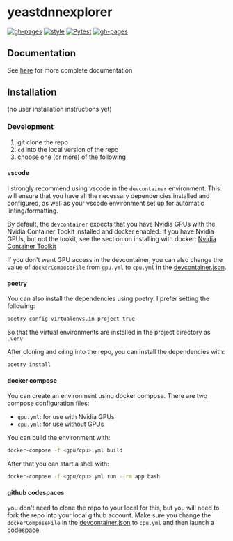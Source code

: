 # yeastdnnexplorer

[![gh-pages](https://github.com/BrentLab/yeastdnnexplorer/actions/workflows/docs.yml/badge.svg)](https://github.com/BrentLab/yeastdnnexplorer/actions/workflows/docs.yml)
[![style](https://img.shields.io/badge/%20style-sphinx-0a507a.svg)](https://www.sphinx-doc.org/en/master/usage/index.html)
[![Pytest](https://github.com/BrentLab/yeastdnnexplorer/actions/workflows/ci.yml/badge.svg?branch=main)](https://github.com/BrentLab/yeastdnnexplorer/actions/workflows/ci.yml)
[![gh-pages](https://github.com/BrentLab/yeastdnnexplorer/actions/workflows/docs.yml/badge.svg)](https://github.com/BrentLab/yeastdnnexplorer/actions/workflows/docs.yml)

## Documentation

See [here]() for more complete documentation

## Installation

(no user installation instructions yet)

### Development

1. git clone the repo
1. `cd` into the local version of the repo
1. choose one (or more) of the following

#### vscode

I strongly recommend using vscode in the `devcontainer` environment. This will
ensure that you have all the necessary dependencies installed and configured,
as well as your vscode environment set up for automatic linting/formatting.

By default, the `devcontainer` expects that you have Nvidia GPUs with the
Nvidia Container Tookit installed and docker enabled. If you have Nvidia GPUs,
but not the tookit, see the section on installing with docker:
[Nvidia Container Toolkit](https://docs.nvidia.com/datacenter/cloud-native/container-toolkit/latest/install-guide.html?highlight=docker#configuring-docker)

If you don't want GPU access in the devcontainer, you can also change the
value of `dockerComposeFile` from `gpu.yml` to `cpu.yml` in the
[devcontainer.json](.devcontainer/devcontainer.json).

#### poetry

You can also install the dependencies using poetry. I prefer setting the following:

```bash
poetry config virtualenvs.in-project true
```

So that the virtual environments are installed in the project directory as `.venv`

After cloning and `cd`ing into the repo, you can install the dependencies with:

```bash
poetry install
```

#### docker compose

You can create an environment using docker compose. There are two compose
configuration files:

- `gpu.yml`: for use with Nvidia GPUs
- `cpu.yml`: for use without GPUs

You can build the environment with:

```bash
docker-compose -f <gpu/cpu>.yml build
```

After that you can start a shell with:

```bash
docker-compose -f <gpu/cpu>.yml run --rm app bash
```

#### github codespaces

you don't need to clone the repo to your local for this, but you will
need to fork the repo into your local github account. Make sure you change
the `dockerComposeFile` in the [devcontainer.json](.devcontainer/devcontainer.json)
to `cpu.yml` and then launch a codespace.
